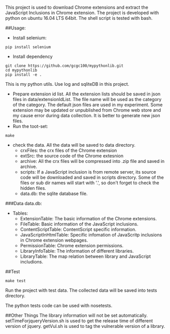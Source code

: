 This project is used to download Chrome extensions and extract the JavaScript Inclusions in Chrome extension.
The project is developed with python on ubuntu 16.04 LTS 64bit.
The shell script is tested with bash.

##Usage:
* Install selenium:
```
pip install selenium
```
* Install dependency
```
git clone https://github.com/gcgc100/mypythonlib.git
cd mypythonlib
pip install -e .
```
This is my python utils. Use log and sqliteDB in this project.
* Prepare extension id list. All the extension lists should be saved in json files in data/extensionIdList. The file name will be used as the category of the category.
The default json files are used in my experiment.
Some extension may be updated or unpublished from Chrome web store and my cause error during data collection.
It is better to generate new json files.
* Run the toot-set:
```
make
```
* check the data. All the data will be saved to data directory.
    * crxFiles: the crx files of the Chrome extension
    * extSrc: the source code of the Chrome extesnion
    * archive: All the crx files will be compressed into .zip file and saved in archive.
    * scripts: If a JavaScript inclusion is from remote server, its source code will be downloaded and saved in scripts directory. Some of the files or sub dir names will start with '.', so don't forget to check the hidden files.
    * data.db: the sqlite database file.


###Data
data.db:
* Tables:
    * ExtensionTable: The basic information of the Chrome extensions.
    * FileTable: Basic information of the JavaScript inclusions.
    * ContentScriptTable: ContentScript specific information.
    * JavaScriptInHtmlTable: Specific infomation of JavaScritp inclusions in Chrome extension webpages.
    * PermissionTable: Chrome extension permissions.
    * LibraryInfoTable: The information of different libraries.
    * LibraryTable: The map relation between library and JavaScript includions.


##Test
```
make test
```
Run the project with test data. The collected data will be saved into tests directory.

The python tests code can be used with nosetests.

##Other Things
The library information will not be set automatically.
setTimeForjqueryVersion.sh is used to get the release time of different version of jquery.
getVul.sh is used to tag the vulnerable version of a library.
